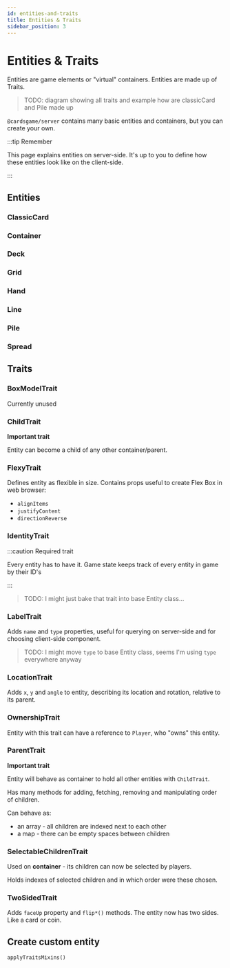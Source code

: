 ```yaml
---
id: entities-and-traits
title: Entities & Traits
sidebar_position: 3
---
```


# Entities &amp; Traits

Entities are game elements or "virtual" containers. Entities are made up of Traits.

> TODO: diagram showing all traits and example how are classicCard and Pile made up

`@cardsgame/server` contains many basic entities and containers, but you can create your own.

:::tip Remember

This page explains entities on server-side. It's up to you to define how these entities look like on the client-side.

:::

## Entities

### ClassicCard

### Container

### Deck

### Grid

### Hand

### Line

### Pile

### Spread

## Traits

### BoxModelTrait

Currently unused

### ChildTrait

**Important trait**

Entity can become a child of any other container/parent.

### FlexyTrait

Defines entity as flexible in size. Contains props useful to create Flex Box in web browser:

- `alignItems`
- `justifyContent`
- `directionReverse`

### IdentityTrait

:::caution Required trait

Every entity has to have it. Game state keeps track of every entity in game by their ID's

:::

> TODO: I might just bake that trait into base Entity class...

### LabelTrait

Adds `name` and `type` properties, useful for querying on server-side and for choosing client-side component.

> TODO: I might move `type` to base Entity class, seems I'm using `type` everywhere anyway

### LocationTrait

Adds `x`, `y` and `angle` to entity, describing its location and rotation, relative to its parent.

### OwnershipTrait

Entity with this trait can have a reference to `Player`, who "owns" this entity.

### ParentTrait

**Important trait**

Entity will behave as container to hold all other entities with `ChildTrait`.

Has many methods for adding, fetching, removing and manipulating order of children.

Can behave as:

- an array - all children are indexed next to each other
- a map - there can be empty spaces between children

### SelectableChildrenTrait

Used on **container** - its children can now be selected by players.

Holds indexes of selected children and in which order were these chosen.

### TwoSidedTrait

Adds `faceUp` property and `flip*()` methods. The entity now has two sides. Like a card or coin.

## Create custom entity

```
applyTraitsMixins()
```
